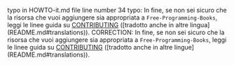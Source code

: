 typo in HOWTO-it.md file
line number 34
typo:
In fine, se non sei sicuro che la risorsa che vuoi aggiungere sia 
appropriata a `Free-Programming-Books`, leggi le linee guida su
[CONTRIBUTING](CONTRIBUTING-it.md) ([tradotto anche in altre lingua]
(README.md#translations)).
CORRECTION:
In fine, se non sei sicuro che la risorsa che vuoi aggiungere sia 
appropriata a `Free-Programming-Books`, leggi le linee guida su
[CONTRIBUTING](CONTRIBUTING-it.md) ([tradotto anche in altre lingue]
(README.md#translations)).
